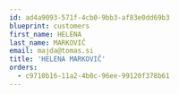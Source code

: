 ```yaml
---
id: ad4a9093-571f-4cb0-9bb3-af83e0dd69b3
blueprint: customers
first_name: HELENA
last_name: MARKOVIČ
email: majda@tomas.si
title: 'HELENA MARKOVIČ'
orders:
  - c9710b16-11a2-4b0c-96ee-99120f378b61
---
```

